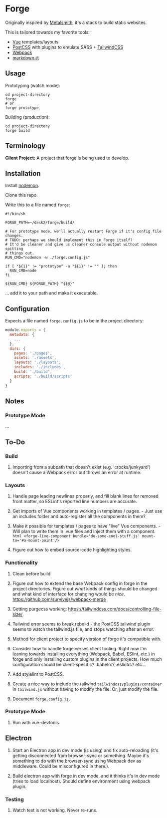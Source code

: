 # Forge

Originally inspired by [Metalsmith](http://metalsmith.io), it's a stack to build static websites.

This is tailored towards my favorite tools:

  - [Vue](https://vuejs.org) templates/layouts
  - [PostCSS](https://postcss.org) with plugins to emulate SASS + [TailwindCSS](https://tailwindcss.com)
  - [Webpack](https://webpack.js.org)
  - [markdown-it](https://github.com/markdown-it/markdown-it)

## Usage

Prototyping (watch mode):

```shell
cd project-directory
forge
# or
forge prototype
```

Building (production):

```shell
cd project-directory
forge build
```

## Terminology

**Client Project:** A project that forge is being used to develop.

## Installation

Install [nodemon](https://www.npmjs.com/package/nodemon).

Clone this repo.

Write this to a file named `forge`:

```shell
#!/bin/sh

FORGE_PATH=~/desk2/forge/build/

# For prototype mode, we'll actually restart Forge if it's config file changes.
# TODO: perhaps we should implement this in Forge itself?
# It'd be cleaner and give us cleaner console output without nodemon spitting
# things out.
RUN_CMD="nodemon -w ./forge.config.js"

if [ "${1}" != "prototype" -a "${1}" != "" ]; then
  RUN_CMD=node
fi

${RUN_CMD} ${FORGE_PATH} "${@}"
```

... add it to your path and make it executable.

## Configuration

Expects a file named `forge.config.js` to be in the project directory:

```javascript
module.exports = {
  metadata: {
    ...
  },
  dirs: {
    pages: './pages',
    assets: './assets',
    layouts: './layouts',
    includes: './includes',
    build: './build',
    scripts: './build/scripts'
  }
}
```

## Notes

### Prototype Mode

...

## To-Do

### Build

  1. Importing from a subpath that doesn't exist (e.g. 'crocks/junkyard') doesn't cause a Webpack error but throws an error at runtime.

### Layouts

  1. Handle page leading newlines properly, and fill blank lines for removed front matter, so ESLint's reported line numbers are accurate.

  1. Get imports of Vue components working in templates / pages.
    - Just use an includes folder and auto-register all the components in them?

  1. Make it possible for templates / pages to have "live" Vue components.
    - Will plan to write them in .vue files and inject them with a component.
    ```html
    <forge-live-component bundle='do-some-cool-stuff.js' mount-to='#a-mount-point'/>
    ```

  1. Figure out how to embed source-code highlighting styles.

### Functionality

  1. Clean before build

  1. Figure out how to extend the base Webpack config in forge in the project directories. Figure out *what* kinds of things should be changed and what kind of interface for changing would be *nice*.
  https://github.com/survivejs/webpack-merge

  1. Getting purgecss working: https://tailwindcss.com/docs/controlling-file-size/

  1. Tailwind error seems to break rebuild - the PostCSS tailwind plugin seems to watch the tailwind.js file, and stops watching after an error.

  1. Method for client project to specify version of forge it's compatible with.

  1. Consider how to handle forge verses client tooling. Right now I'm leaning towards installing everything (Webpack, Babel, ESlint, etc.) in forge and only installing custom plugins in the client projects. How much configuration should be client-specific? .babelrc? .eslintrc? etc...

  1. Add stylelint to PostCSS.

  1. Create a nice way to include the tailwind `tailwindcss/plugins/container` in `tailwind.js` without having to modify the file. Or, just modify the file.

  1. Document `forge.config.js`.

### Prototype Mode

  1. Run with vue-devtools.

## Electron

  1. Start an Electron app in dev mode (is using) and fix auto-reloading (it's getting disconnected from browser-sync or something. Maybe it's something to do with the browser-sync using Webpack dev as middleware. Could be misconfigured in there.).

  1. Build electron app with forge in dev mode, and it thinks it's in dev mode (tries to load localhost). Should define environment using webpack plugin.

### Testing

  1. Watch test is not working. Never re-runs.
